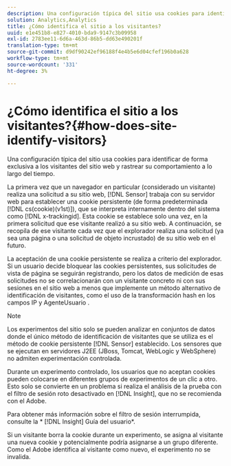 ```yaml
---
description: Una configuración típica del sitio usa cookies para identificar de forma exclusiva a los visitantes del sitio web y rastrear su comportamiento a lo largo del tiempo.
solution: Analytics,Analytics
title: ¿Cómo identifica el sitio a los visitantes?
uuid: e1e451b8-e827-4010-bda9-9147c3b09958
exl-id: 2783ee11-6d6a-463d-86b5-dd63e490201f
translation-type: tm+mt
source-git-commit: d9df90242ef96188f4e4b5e6d04cfef196b0a628
workflow-type: tm+mt
source-wordcount: '331'
ht-degree: 3%

---
```


# ¿Cómo identifica el sitio a los visitantes?{#how-does-site-identify-visitors}

Una configuración típica del sitio usa cookies para identificar de forma exclusiva a los visitantes del sitio web y rastrear su comportamiento a lo largo del tiempo.

La primera vez que un navegador en particular (considerado un visitante) realiza una solicitud a su sitio web, [!DNL Sensor] trabaja con su servidor web para establecer una cookie persistente (de forma predeterminada [!DNL cs(cookie)(v1st)]), que se interpreta internamente dentro del sistema como [!DNL x-trackingid]. Esta cookie se establece solo una vez, en la primera solicitud que ese visitante realizó a su sitio web. A continuación, se recopila de ese visitante cada vez que el explorador realiza una solicitud (ya sea una página o una solicitud de objeto incrustado) de su sitio web en el futuro.

La aceptación de una cookie persistente se realiza a criterio del explorador. Si un usuario decide bloquear las cookies persistentes, sus solicitudes de vista de página se seguirán registrando, pero los datos de medición de esas solicitudes no se correlacionarán con un visitante concreto ni con sus sesiones en el sitio web a menos que implemente un método alternativo de identificación de visitantes, como el uso de la transformación hash en los campos IP y AgenteUsuario .

>[!NOTE]
>
>Los experimentos del sitio solo se pueden analizar en conjuntos de datos donde el único método de identificación de visitantes que se utiliza es el método de cookie persistente [!DNL Sensor] establecido. Los sensores que se ejecutan en servidores J2EE (JBoss, Tomcat, WebLogic y WebSphere) no admiten experimentación controlada.

Durante un experimento controlado, los usuarios que no aceptan cookies pueden colocarse en diferentes grupos de experimentos de un clic a otro. Esto solo se convierte en un problema si realiza el análisis de la prueba con el filtro de sesión roto desactivado en [!DNL Insight], que no se recomienda con el Adobe.

Para obtener más información sobre el filtro de sesión interrumpida, consulte la * [!DNL Insight] Guía del usuario*.

Si un visitante borra la cookie durante un experimento, se asigna al visitante una nueva cookie y potencialmente podría asignarse a un grupo diferente. Como el Adobe identifica al visitante como nuevo, el experimento no se invalida.
